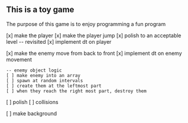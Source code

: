 ## This is a toy game

The purpose of this game is to enjoy programming a fun program

[x] make the player
[x] make the player jump
[x] polish to an acceptable level -- revisited
[x] implement dt on player

[x] make the enemy move from back to front
[x] implement dt on enemy movement

    -- enemy object logic
    [ ] make enemy into an array
    [ ] spawn at random intervals
    [ ] create them at the leftmost part
    [ ] when they reach the right most part, destroy them

[ ] polish
[ ] collisions

[ ] make background
